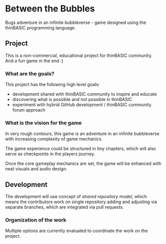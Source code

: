 # Between the Bubbles
Bugs adventure in an infinite bubbleverse - game designed using the thinBASIC programming language.

## Project
This is a non-commercial, educational project for thinBASIC community. And a fun game in the end :)

### What are the goals?
This project has the following high level goals:
- development shared with thinBASIC community to inspire and educate
- discovering what is possible and not possible in thinBASIC
- experiment with hybrid GitHub development / thinBASIC community forum approach

### What is the vision for the game
In very rough contours, this game is an adventure in an infinite bubbleverse with increasing complexity of game mechanics.

The game experience could be structured in tiny chapters, which will also serve as checkpoints in the players journey.

Once the core gameplay mechanics are set, the game will be enhanced with neat visuals and audio design. 

## Development
The development will use concept of _shared repository model_, which means the contributors work on single repository adding and adjusting via separate branches, which are integrated via pull requests.

### Organization of the work
Multiple options are currently evaluated to coordinate the work on the project.
